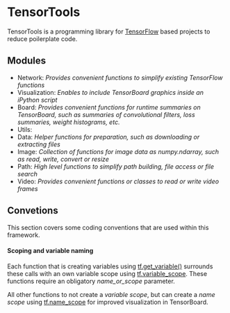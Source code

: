 # TensorTools

TensorTools is a programming library for [TensorFlow](https://www.tensorflow.org/) based projects to reduce poilerplate code.


## Modules

- Network: *Provides convenient functions to simplify existing TensorFlow functions*
- Visualization: *Enables to include TensorBoard graphics inside an iPython script*
- Board: *Provides convenient functions for runtime summaries on TensorBoard, such as summaries of convolutional filters, loss summaries, weight histograms, etc.*
- Utils:
 - Data: *Helper functions for preparation, such as downloading or extracting files*
 - Image: *Collection of functions for image data as numpy.ndarray, such as read, write, convert or resize*
 - Path: *High level functions to simplify path building, file access or file search*
 - Video: *Provides convenient functions or classes to read or write video frames*


## Convetions

This section covers some coding conventions that are used within this framework.

#### Scoping and variable naming

Each function that is creating variables using [tf.get_variable()](https://www.tensorflow.org/api_docs/python/state_ops.html#get_variable) surrounds these calls with an own variable scope using [tf.variable_scope](https://www.tensorflow.org/api_docs/python/state_ops.html#variable_scope). These functions require an obligatory *name_or_scope* parameter.

All other functions to not create a *variable scope*, but can create a *name scope* using [tf.name_scope](https://www.tensorflow.org/api_docs/python/framework.html#name_scope) for improved visualization in TensorBoard.

